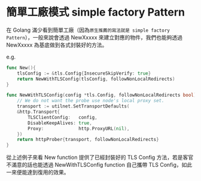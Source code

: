 # 簡單工廠模式 simple factory Pattern

在 Golang 滿少看到簡單工廠（因為`原生推薦的寫法就是 simple factory Pattern`），一般來說會透過 NewXxxxx 來建立對應的物件，我們也能夠透過 NewXxxxx 為基底做到各式封裝好的方法。

e.g.
```go
func New(){
    tlsConfig := &tls.Config{InsecureSkipVerify: true}
    return NewWithTLSConfig(tlsConfig, followNonLocalRedirects)
}

func NewWithTLSConfig(config *tls.Config, followNonLocalRedirects bool) Prober {
    // We do not want the probe use node's local proxy set.
    transport := utilnet.SetTransportDefaults(
    &http.Transport{
        TLSClientConfig:   config,
        DisableKeepAlives: true,
        Proxy:             http.ProxyURL(nil),
    })
    return httpProber{transport, followNonLocalRedirects}
}
```

從上述例子來看 New function 提供了已經封裝好的 TLS Config 方法，若是客官不滿意的話也能透過 NewWithTLSConfig function 自己攜帶 TLS Config，如此一來便能達到復用的效果。  

